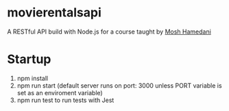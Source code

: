 # movierentalsapi

A RESTful API build with Node.js for a course taught by [Mosh Hamedani](https://github.com/mosh-hamedani)

# Startup
1) npm install
2) npm run start (default server runs on port: 3000 unless PORT variable is set as an enviroment variable)
3) npm run test to run tests with Jest
